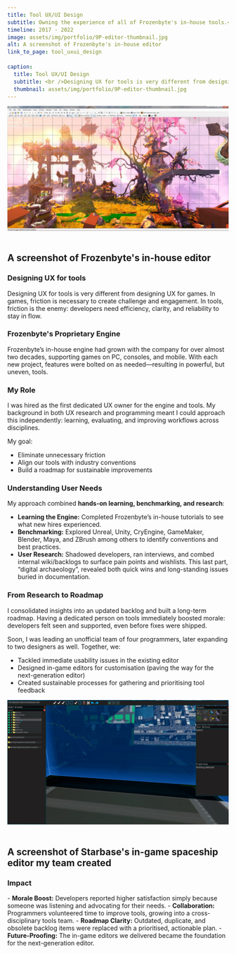 ```yaml
---
title: Tool UX/UI Design
subtitle: Owning the experience of all of Frozenbyte's in-house tools.<br>UX Design, Design Thinking, Team Leadership
timeline: 2017 - 2022
image: assets/img/portfolio/9P-editor-thumbnail.jpg
alt: A screenshot of Frozenbyte's in-house editor
link_to_page: tool_uxui_design

caption:
  title: Tool UX/UI Design
  subtitle: <br />Designing UX for tools is very different from designing UX for games. The motivation and needs for the user are vastly different and so is the need to eliminate most all friction between where the user is and what they want to do. (In games there needs to be friction between the player and their ultimate goal but <i>not</i> their immediate next action.
  thumbnail: assets/img/portfolio/9P-editor-thumbnail.jpg
---
```

<center><img src="assets/img/portfolio/9P-editor.jpg" alt="A screenshot of Frozenbyte's in-house editor" width=600 class="img-fluid"></center><br>

<div class="col-lg-12 text-center">
	<h2 class="section-heading text-uppercase"> A screenshot of Frozenbyte's in-house editor </h2>
</div>

<h3>Designing UX for tools</h3>
Designing UX for tools is very different from designing UX for games. In games, friction is necessary to create challenge and engagement. In tools, friction is the enemy: developers need efficiency, clarity, and reliability to stay in flow.

<h3>Frozenbyte's Proprietary Engine</h3>
Frozenbyte’s in-house engine had grown with the company for over almost two decades, supporting games on PC, consoles, and mobile. With each new project, features were bolted on as needed—resulting in powerful, but uneven, tools.

<h3>My Role</h3>
I was hired as the first dedicated UX owner for the engine and tools. My background in both UX research and programming meant I could approach this independently: learning, evaluating, and improving workflows across disciplines.

My goal:
- Eliminate unnecessary friction
- Align our tools with industry conventions
- Build a roadmap for sustainable improvements

<h3>Understanding User Needs</h3>
My approach combined <b>hands-on learning, benchmarking, and research</b>:

- <b>Learning the Engine:</b> Completed Frozenbyte’s in-house tutorials to see what new hires experienced.
- <b>Benchmarking:</b> Explored Unreal, Unity, CryEngine, GameMaker, Blender, Maya, and ZBrush among others to identify conventions and best practices.
- <b>User Research:</b> Shadowed developers, ran interviews, and combed internal wiki/backlogs to surface pain points and wishlists. This last part, “digital archaeology”, revealed both quick wins and long-standing issues buried in documentation.

<h3>From Research to Roadmap</h3>
I consolidated insights into an updated backlog and built a long-term roadmap. Having a dedicated person on tools immediately boosted morale: developers felt seen and supported, even before fixes were shipped.

Soon, I was leading an unofficial team of four programmers, later expanding to two designers as well. Together, we:
- Tackled immediate usability issues in the existing editor
- Designed in-game editors for customisation (paving the way for the next-generation editor)
- Created sustainable processes for gathering and prioritising tool feedback

<center><img src="assets/img/portfolio/starbase-in-game-spaceship-editor.png" alt="A screenshot of Starbase's in-game spaceship editor" width=600 class="img-fluid"></center><br>

<div class="col-lg-12 text-center">
	<h2 class="section-heading text-uppercase"> A screenshot of Starbase's in-game spaceship editor my team created </h2>
</div>

<h3>Impact</h3>
- <b>Morale Boost:</b> Developers reported higher satisfaction simply because someone was listening and advocating for their needs.
- <b>Collaboration:</b> Programmers volunteered time to improve tools, growing into a cross-disciplinary tools team.
- <b>Roadmap Clarity:</b> Outdated, duplicate, and obsolete backlog items were replaced with a prioritised, actionable plan.
- <b>Future-Proofing:</b> The in-game editors we delivered became the foundation for the next-generation editor.